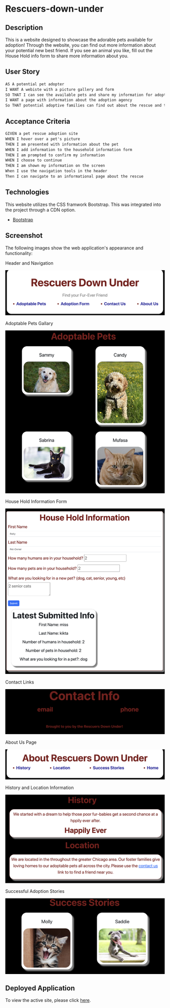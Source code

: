 # Rescuers-down-under

## Description

This is a website designed to showcase the adorable pets available for adoption! Through the website, you can find out more information about your potential new best friend. If you see an animal you like, fill out the House Hold info form to share more information about you.

## User Story

```md
AS A potential pet adopter
I WANT A webiste with a picture gallery and form
SO THAT I can see the available pets and share my information for adoption.
I WANT a page with information about the adoption agency
So THAT potential adoptive families can find out about the rescue and the successful adoptions.
```

## Acceptance Criteria

```md
GIVEN a pet rescue adoption site
WHEN I hover over a pet's picture
THEN I am presented with information about the pet
WHEN I add information to the household information form
THEN I am prompted to confirm my information
WHEN I choose to continue
THEN I am shown my information on the screen
When I use the navigation tools in the header
Then I can navigate to an informational page about the rescue
```

## Technologies
This website utilizes the CSS framwork Bootstrap. This was integrated into the project through a CDN option. 
* [Bootstrap](https://getbootstrap.com/)

## Screenshot
The following images show the web application's appearance and functionality:

Header and Navigation

![Image of Header and Navigation links](./assets/images/header.jpg)


Adoptable Pets Gallary

![Image of adoptable pets](./assets/images/adoptable_pets.jpg)


House Hold Information Form

![Image of house hold information fomr](./assets/images/form.jpg)


Contact Links

![Image of contact links](./assets/images/contact.jpg)


About Us Page

![Image of about us page](./assets/images/about_us.jpg)


History and Location Information

![Image of history and location information](./assets/images/hisrtory_location.jpg)


Successful Adoption Stories

![Image of success stories](./assets/images/success_stories.jpg)

## Deployed Application

To view the active site, please click [here](https://kagreene.github.io/Rescuers-down-under/). 